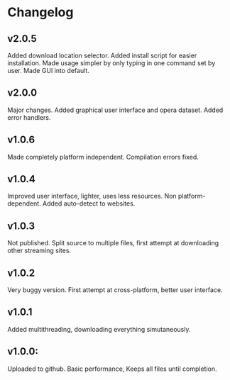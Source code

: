 # Changelog

## v2.0.5
Added download location selector. Added install script for easier installation. Made usage simpler by only typing in one command set by user. Made GUI into default.

## v2.0.0
Major changes. Added graphical user interface and opera dataset. Added error handlers.

## v1.0.6
Made completely platform independent. Compilation errors fixed.

## v1.0.4
Improved user interface, lighter, uses less resources. Non platform-dependent. Added auto-detect to websites.

## v1.0.3
Not published. Split source to multiple files, first attempt at downloading other streaming sites.

## v1.0.2
Very buggy version. First attempt at cross-platform, better user interface.

## v1.0.1
Added multithreading, downloading everything simutaneously.

## v1.0.0:
Uploaded to github. Basic performance, Keeps all files until completion.

